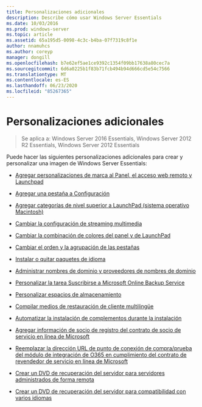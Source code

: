 ```yaml
---
title: Personalizaciones adicionales
description: Describe cómo usar Windows Server Essentials
ms.date: 10/03/2016
ms.prod: windows-server
ms.topic: article
ms.assetid: 65a195d5-0098-4c3c-b4ba-07f7319c8f1e
author: nnamuhcs
ms.author: coreyp
manager: dongill
ms.openlocfilehash: b7e62ef5ae1ce9392c1354f09bb17638a80cec7a
ms.sourcegitcommit: 6d6a0225b1f83b71fcb494b94d666cd5e54c7566
ms.translationtype: MT
ms.contentlocale: es-ES
ms.lasthandoff: 06/23/2020
ms.locfileid: "85267365"
---
```

# <a name="additional-customizations"></a>Personalizaciones adicionales

>Se aplica a: Windows Server 2016 Essentials, Windows Server 2012 R2 Essentials, Windows Server 2012 Essentials

Puede hacer las siguientes personalizaciones adicionales para crear y personalizar una imagen de Windows Server Essentials:  
  
-   [Agregar personalizaciones de marca al Panel, el acceso web remoto y Launchpad](../install/Add-Branding-to-the-Dashboard--Remote-Web-Access--and-Launchpad.md)  
  
-   [Agregar una pestaña a Configuración](../install/Add-a-Tab-to-Settings.md)  
  
-   [Agregar categorías de nivel superior a LaunchPad (sistema operativo Macintosh)](../install/Add-Top-Level-Categories-to-the-Launchpad--Macintosh-Operating-System-.md)  
  
-   [Cambiar la configuración de streaming multimedia](../install/Change-Media-Streaming-Settings.md)  
  
-   [Cambiar la combinación de colores del panel y de LaunchPad](../install/Change-the-Color-Scheme-of-the-Dashboard-and-Launchpad.md)  
  
-   [Cambiar el orden y la agrupación de las pestañas](../install/Change-the-Order-and-Grouping-of-Tabs.md)  
  
-   [Instalar o quitar paquetes de idioma](../install/Install-or-Remove-Language-Packs.md)  
  
-   [Administrar nombres de dominio y proveedores de nombres de dominio](../install/Manage-Domain-Names-and-Domain-Name-Providers.md)  
  
-   [Personalizar la tarea Suscribirse a Microsoft Online Backup Service](../install/Customize-Sign-Up-for-Microsoft-Online-Backup-Service-task.md)  
  
-   [Personalizar espacios de almacenamiento](../install/Customize-Storage-Spaces.md)  
  
-   [Compilar medios de restauración de cliente multilingüe](../install/Build-Multi-Language-Client-Restore-Media.md)  
  
-   [Automatizar la instalación de complementos durante la instalación](../install/Automate-Installation-of-Add-Ins-During-Setup.md)  
  
-   [Agregar información de socio de registro del contrato de socio de servicio en línea de Microsoft](../install/Add-Microsoft-Online-Service-Partner-Agreement-Partner-of-Record-Information.md)  
  
-   [Reemplazar la dirección URL de punto de conexión de compra/prueba del módulo de integración de O365 en cumplimiento del contrato de revendedor de servicio en línea de Microsoft](../install/Replace-O365-Integration-Module-Buy-Try-Endpoint-URL-in-Support-of-Microsoft-Online-Service-Reseller-Agreement.md)  
  
-   [Crear un DVD de recuperación del servidor para servidores administrados de forma remota](../install/Create-a-Server-Recovery-DVD-for-Remotely-Administered-Servers.md)  
  
-   [Crear un DVD de recuperación del servidor para compatibilidad con varios idiomas](../install/Create-a-Server-Recovery-DVD-for-Multi-Language-Support.md)
